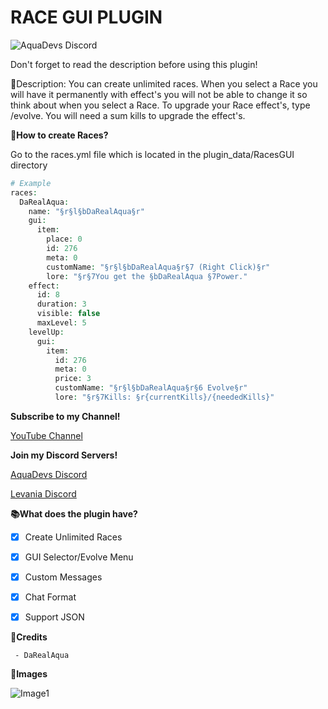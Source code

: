  # RACE GUI PLUGIN

<img src="https://discordapp.com/api/guilds/646732504744853518/widget.png?style=shield" alt="AquaDevs Discord"/>

 Don't forget to read the description before using this plugin! 

 📜Description: You can create unlimited races. When you select a Race you will have it permanently with effect's you will not be able to change it so think about when you select a Race. To upgrade your Race effect's, type /evolve. You will need a sum kills to upgrade the effect's.

 **📖How to create Races?**

 Go to the races.yml file which is located in the plugin_data/RacesGUI directory

```php
# Example
races:
  DaRealAqua:
    name: "§r§l§bDaRealAqua§r"
    gui:
      item:
        place: 0
        id: 276
        meta: 0
        customName: "§r§l§bDaRealAqua§r§7 (Right Click)§r"
        lore: "§r§7You get the §bDaRealAqua §7Power."
    effect:
      id: 8
      duration: 3
      visible: false
      maxLevel: 5
    levelUp:
      gui:
        item:
          id: 276
          meta: 0
          price: 3
          customName: "§r§l§bDaRealAqua§r§6 Evolve§r"
          lore: "§r§7Kills: §r{currentKills}/{neededKills}"
```

 **Subscribe to my Channel!**

 [YouTube Channel](http://youtube.lexuspe.xyz)



 **Join my Discord Servers!**

 [AquaDevs Discord](https://discord.gg/5pxFZHmsC7)

 [Levania Discord](https://discord.gg/Axa33MgXJ9)

 


 **📚What does the plugin have?**

 - [x] Create Unlimited Races
 - [x] GUI Selector/Evolve Menu
 - [x] Custom Messages
 - [x] Chat Format
 - [x] Support JSON 



 **👥Credits**
```
 - DaRealAqua
```


 **📸Images**
 
 ![Image1](https://cdn.discordapp.com/attachments/508242454173057025/854745103908995082/image0.png)
